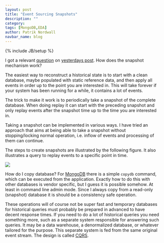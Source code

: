 ```yaml
---
layout: post
title: "Event Sourcing Snapshots"
description: ""
category: 
tags: [MongoDB,EDA]
author: Patrik Nordwall
navbar_name: blog
---
```

{% include JB/setup %}

I got a relevant [question][1] on [yesterdays post][2]. How does the snapshot mechanism work?

The easiest way to reconstruct a historical state is to start with a clean database, maybe populated with static reference data, and then apply all events in order up to the point you are interested in. This will take forever if your system has been running for a while, it contains a lot of events.

The trick to make it work is to periodically take a snapshot of the complete database. When doing replay it can start with the preceding snapshot and only replay events after the snapshot time up to the time you are interested in.

Taking a snapshot can be implemented in various ways. I have tried an approach that aims at being able to take a snapshot without stopping/locking normal operation, i.e. inflow of events and processing of them can continue.

The steps to create snapshots are illustrated by the following figure. It also illustrates a query to replay events to a specific point in time.

![][3]

How do I copy database? For [MongoDB][5] there is a simple `copydb` command, which can be executed from the application. Exactly how to do this with other databases is vendor specific, but I guess it is possible somehow. At least in command line admin mode. Since I always copy from a read-only (snapshot) database it is should be a consistency safe operation.

These operations will of course not be super fast and temporary databases for historical queries must probably be prepared in advanced to have decent response times. If you need to do a lot of historical queries you need something more, such as a separate system responsible for answering such queries. It may be a data warehouse, a denormalized database, or whatever tailored for the purpose. This separate system is fed from the same original event stream. The design is called [CQRS][4].

   [1]: http://sourceforge.net/mailarchive/message.php?msg_id=25406308
   [2]: /2010/05/31/prototyping-event-sourcing
   [3]: /images/2010-06-01-event-sourcing-snapshots/snapshots.png
   [4]: http://codebetter.com/blogs/gregyoung/archive/2010/02/13/cqrs-and-event-sourcing.aspx
   [5]: http://mongodb.org/
